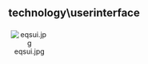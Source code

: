 ## technology\userinterface
<div class="col" style="display: inline-block; width: 16.66%; padding: 5px; box-sizing: border-box; text-align: center;">
<img src="https://media.evkx.net/multimedia/technology/userinterface/eqsui_xst.jpg" class="img-thumbnail" alt="eqsui.jpg">
eqsui.jpg
</div>
